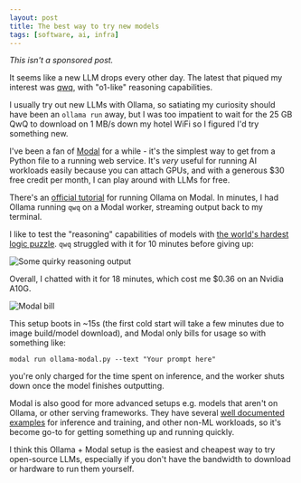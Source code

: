 ```yaml
---
layout: post
title: The best way to try new models
tags: [software, ai, infra]
---
```


_This isn't a sponsored post._

It seems like a new LLM drops every other day. The latest that piqued my interest was [qwq](https://qwenlm.github.io/blog/qwq-32b-preview/), with "o1-like" reasoning capabilities. 

I usually try out new LLMs with Ollama, so satiating my curiosity should have been an `ollama run` away, but I was too impatient to wait for the 25 GB QwQ to download on 1 MB/s down my hotel WiFi so I figured I'd try something new.

I've been a fan of [Modal](https://modal.com/) for a while - it's the simplest way to get from a Python file to a running web service. It's _very_ useful for running AI workloads easily because you can attach GPUs, and with a generous $30 free credit per month, I can play around with LLMs for free.

There's an [official tutorial](https://modal.com/blog/how_to_run_ollama_article) for running Ollama on Modal. In minutes, I had Ollama running `qwq` on a Modal worker, streaming output back to my terminal.

I like to test the "reasoning" capabilities of models with [the world's hardest logic puzzle](https://en.wikipedia.org/wiki/The_Hardest_Logic_Puzzle_Ever). `qwq` struggled with it for 10 minutes before giving up:

![Some quirky reasoning output](/assets/qwq-kidding.jpeg)

Overall, I chatted with it for 18 minutes, which cost me $0.36 on an Nvidia A10G.

![Modal bill](/assets/qwq-modal-bill.png)

This setup boots in ~15s (the first cold start will take a few minutes due to image build/model download), and Modal only bills for usage so with something like:

```
modal run ollama-modal.py --text "Your prompt here"
```

you're only charged for the time spent on inference, and the worker shuts down once the model finishes outputting.

Modal is also good for more advanced setups e.g. models that aren't on Ollama, or other serving frameworks. They have several [well documented examples](https://modal.com/docs/examples) for inference and training, and other non-ML workloads, so it's become go-to for getting something up and running quickly. 

I think this Ollama + Modal setup is the easiest and cheapest way to try open-source LLMs, especially if you don't have the bandwidth to download or hardware to run them yourself.